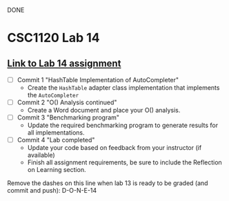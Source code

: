 DONE
# CSC1120 Lab 14

## [Link to Lab 14 assignment](https://csse.msoe.us/csc1120/lab14)

* [ ] Commit 1 "HashTable Implementation of AutoCompleter"
    - Create the `HashTable` adapter class implementation that implements the `AutoCompleter`
* [ ] Commit 2 "O() Analysis continued"
    - Create a Word document and place your O() analysis.
* [ ] Commit 3 "Benchmarking program"
    - Update the required benchmarking program to generate results for all implementations.
* [ ] Commit 4 "Lab completed"
    - Update your code based on feedback from your instructor (if available)
    - Finish all assignment requirements, be sure to include the Reflection on Learning section.

Remove the dashes on this line when lab 13 is ready to be graded (and commit and push): D-O-N-E-14
